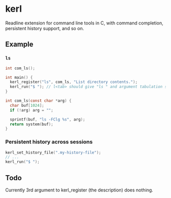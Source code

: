 # kerl
Readline extension for command line tools in C, with command completion, persistent history support, and so on.

## Example

### `ls`

```C
int com_ls();

int main() {
  kerl_register("ls", com_ls, "List directory contents.");
  kerl_run("$ "); // l<tab> should give "ls " and argument tabulation should give files/folders
}

int com_ls(const char *arg) {
  char buf[1024]; 
  if (!arg) arg = "";

  sprintf(buf, "ls -FClg %s", arg);
  return system(buf);
}
```

### Persistent history across sessions

```C
kerl_set_history_file(".my-history-file");
// ...
kerl_run("$ ");
```

## Todo

Currently 3rd argument to kerl_register (the description) does nothing.
